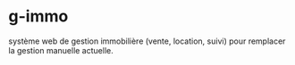 # g-immo
système web de gestion immobilière (vente, location, suivi) pour remplacer la gestion manuelle actuelle.

